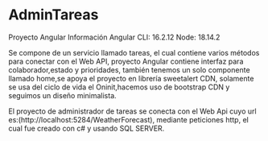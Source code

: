 # AdminTareas

Proyecto Angular 
Información
Angular CLI: 16.2.12
Node: 18.14.2

Se compone de un servicio llamado tareas, el cual contiene varios métodos para conectar con el Web API,
proyecto Angular contiene interfaz para colaborador,estado y prioridades, también tenemos un solo componente llamado
home,se apoya el proyecto en librería sweetalert CDN, solamente se usa del ciclo de vida el Oninit,hacemos uso de bootstrap CDN y 
seguimos un diseño minimalista.

El proyecto de administrador de tareas se conecta con el Web Api cuyo url es:(http://localhost:5284/WeatherForecast), mediante peticiones http, el cual fue creado con c# y usando SQL SERVER.